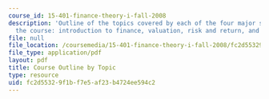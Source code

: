 ```yaml
---
course_id: 15-401-finance-theory-i-fall-2008
description: 'Outline of the topics covered by each of the four major sections of
  the course: introduction to finance, valuation, risk and return, and corporate finance.'
file: null
file_location: /coursemedia/15-401-finance-theory-i-fall-2008/fc2d55329f1bf7e5af23b4724ee594c2_MIT15_401F08_courseOutline.pdf
file_type: application/pdf
layout: pdf
title: Course Outline by Topic
type: resource
uid: fc2d5532-9f1b-f7e5-af23-b4724ee594c2
---
```

